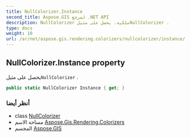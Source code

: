 ```yaml
---
title: NullColorizer.Instance
second_title: Aspose.GIS لمرجع .NET API
description: NullColorizer ملكية. يحصل على مثيلNullColorizer .
type: docs
weight: 10
url: /ar/net/aspose.gis.rendering.colorizers/nullcolorizer/instance/
---
```

## NullColorizer.Instance property

يحصل على مثيل`NullColorizer` .

```csharp
public static NullColorizer Instance { get; }
```

### أنظر أيضا

* class [NullColorizer](../)
* مساحة الاسم [Aspose.Gis.Rendering.Colorizers](../../nullcolorizer/)
* المجسم [Aspose.GIS](../../../)


